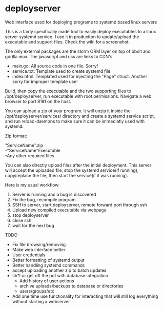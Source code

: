 # deployserver
Web Interface used for deploying programs to systemd based linux servers

This is a fairly specifically made tool to easily deploy executables to a linux server systemd service.  I use it in produciton to update/upload the executable and support files.  Check the wiki for a screenshot.

The only external packages are the storm ORM layer on top of bbolt and gorilla mux.  The javascript and css are links to CDN's.

- main.go: All source code in one file. Sorry!
- service.txt: Template used to create systemd file
- index.html: Templated used for injecting the "Page" struct.  Another sorry for improper template use!

Build, then copy the executable and the two supporting files to /opt/deployserver, run executable with root permissions.  Navigate a web browser to port 8181 on the host.

You can upload a zip of your program.  It will unzip it inside the /opt/deployserver/services/<ServiceName> directory and create a systemd service script, and run reload-daemons to make sure it can be immediatly used with systemd.

Zip format:

"ServiceName".zip<br>
-"ServiceName"Executable<br>
-Any other required files

You can also directly upload files after the initial deployment.  This server will accept the uploaded file, stop the systemd service(if running), copy/replace the file, then start the service(if it was running).


Here is my usual workflow:

1. Server is running and a bug is discovered
2. Fix the bug, recompile program
3. SSH to server, start deployserver, remote forward port through ssh
4. Upload new compiled executable via webpage
5. stop deployserver
6. close ssh
7. wait for the next bug

TODO:
- Fix file browsing/removing
- Make web interface better
- User credentials
- Better formatting of systemd output
- Better handling systemd commands
- accept uploading another zip to batch updates
- sh*t or get off the pot with database integration
  - Add history of user actions
  - archive uploads/backups to database or directories
  - users/groups/etc
- Add one time use functionality for interacting that will still log everything without starting a webserver
